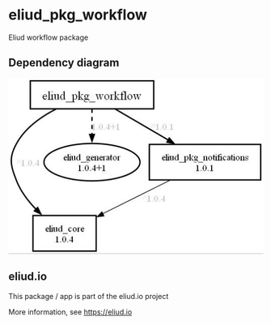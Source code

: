 # eliud_pkg_workflow

Eliud workflow package

## Dependency diagram

![Dependency diagram](https://github.com/eliudio/eliud_pkg_workflow/blob/main/depends.jpg)

## eliud.io

This package / app is part of the eliud.io project

More information, see https://eliud.io

